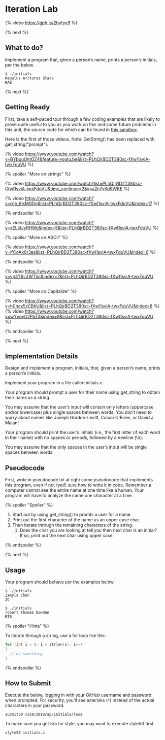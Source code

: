# Iteration Lab

{% video https://gph.is/2hvfyv9 %}

{% next %}

## What to do?

Implement a program that, given a person’s name, prints a person’s initials, per the below.

```
$ ./initials
Regulus Arcturus Black
RAB
```

{% next %}

## Getting Ready

First, take a self-paced tour through a few coding examples that are likely to prove quite useful to you as you work on this and some future problems in this unit, the source code for which can be found in [this sandbox](http://bit.ly/2zPo948).

Here is the first of those videos. Note: GetString() has been replaced with get_string("prompt").

{% video https://www.youtube.com/watch?v=BYbuuUntOZ4&feature=youtu.be&list=PLhQjrBD2T380sc-fXwl1sviA-twxFduVU %}

{% spoiler "More on strings" %}

{% video https://www.youtube.com/watch?list=PLhQjrBD2T380sc-fXwl1sviA-twxFduVU&time_continue=2&v=a2n7vKdRWKE %}

{% video https://www.youtube.com/watch?v=p1e_6lkMGDg&list=PLhQjrBD2T380sc-fXwl1sviA-twxFduVU&index=17 %}

{% endspoiler %}

{% video https://www.youtube.com/watch?v=sELkIJyRHWg&index=5&list=PLhQjrBD2T380sc-fXwl1sviA-twxFduVU %}

{% spoiler "More on ASCII" %}

{% video https://www.youtube.com/watch?v=ifCoAx0r3es&list=PLhQjrBD2T380sc-fXwl1sviA-twxFduVU&index=6 %}

{% endspoiler %}

{% video https://www.youtube.com/watch?v=vp3TBL4WTbc&index=7&list=PLhQjrBD2T380sc-fXwl1sviA-twxFduVU %}

{% spoiler "More on Capitalize" %}

{% video https://www.youtube.com/watch?v=h0hcz5zCBhU&list=PLhQjrBD2T380sc-fXwl1sviA-twxFduVU&index=8 %}
{% video https://www.youtube.com/watch?v=wYvnyO2PbT0&index=9&list=PLhQjrBD2T380sc-fXwl1sviA-twxFduVU %}

{% endspoiler %}

{% next %}

## Implementation Details

Design and implement a program, initials, that, given a person’s name, prints a person’s initials.

Implement your program in a file called initials.c.

Your program should prompt a user for their name using get_string to obtain their name as a string.

You may assume that the user’s input will contain only letters (uppercase and/or lowercase) plus single spaces between words. You don’t need to worry about names like Joseph Gordon-Levitt, Conan O’Brien, or David J. Malan!

Your program should print the user’s initials (i.e., the first letter of each word in their name) with no spaces or periods, followed by a newline (\n).

You may assume that the only spaces in the user’s input will be single spaces between words.

## Pseudocode

First, write in pseudocode.txt at right some pseudocode that implements this program, even if not (yet!) sure how to write it in code. Remember a computer cannot see the entire name at one time like a human. Your program will have to analyze the name one character at a time.

{% spoiler "Spoiler" %}

1. Start out by using get_string() to promts a user for a name.
1. Print out the first character of the name as an upper case char.
1. Then iterate through the remaining characters of the string.
    1. Does the char you are looking at tell you then next char is an initial? If so, print out the next char using upper case.

{% endspoiler %}


{% next %}

## Usage

Your program should behave per the examples below. 

```
$ ./initials
Zamyla Chan
ZC
```

```
$ ./initials
robert thomas bowden
RTB
```

{% spoiler "Hints" %}

To iterate through a string, use a for loop like this:

```c
for (int i = 0; i < strlen(s); i++)
{
  // do something
}
```

{% endspoiler %}

## How to Submit

Execute the below, logging in with your GitHub username and password when prompted. For security, you'll see asterisks (`*`) instead of the actual characters in your password.

```
submit50 cs50/2018/ap/initials/less
```

To make sure you get 5/5 for style, you may want to execute style50 first.

```
style50 initials.c
```


